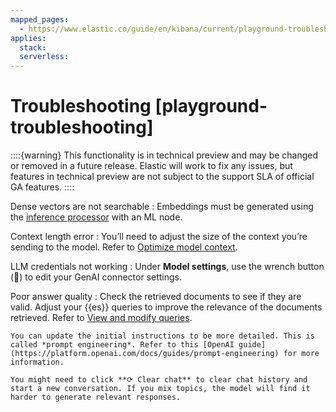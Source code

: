 ```yaml
---
mapped_pages:
  - https://www.elastic.co/guide/en/kibana/current/playground-troubleshooting.html
applies:
  stack:
  serverless:
---
```


# Troubleshooting [playground-troubleshooting]

::::{warning} 
This functionality is in technical preview and may be changed or removed in a future release. Elastic will work to fix any issues, but features in technical preview are not subject to the support SLA of official GA features.
::::


Dense vectors are not searchable
:   Embeddings must be generated using the [inference processor](https://www.elastic.co/guide/en/elasticsearch/reference/current/inference-processor.html) with an ML node.

Context length error
:   You’ll need to adjust the size of the context you’re sending to the model. Refer to [Optimize model context](playground-context.md).

LLM credentials not working
:   Under **Model settings**, use the wrench button (🔧) to edit your GenAI connector settings.

Poor answer quality
:   Check the retrieved documents to see if they are valid. Adjust your {{es}} queries to improve the relevance of the documents retrieved. Refer to [View and modify queries](playground-query.md).

    You can update the initial instructions to be more detailed. This is called *prompt engineering*. Refer to this [OpenAI guide](https://platform.openai.com/docs/guides/prompt-engineering) for more information.

    You might need to click **⟳ Clear chat** to clear chat history and start a new conversation. If you mix topics, the model will find it harder to generate relevant responses.


